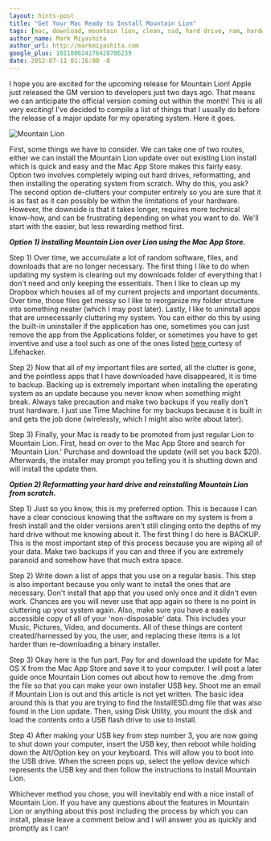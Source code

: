 ```yaml
---
layout: hints-post
title: "Get Your Mac Ready to Install Mountain Lion"
tags: [mac, download, mountain lion, clean, ssd, hard drive, ram, hardware, software, install, update]
author_name: Mark Miyashita
author_url: http://markmiyashita.com
google_plus: 101180624276428786239
date: 2012-07-11 01:16:00 -8
---
```


I hope you are excited for the upcoming release for Mountain Lion! Apple just released the GM version to developers just two days ago. That means we can anticipate the official version coming out within the month! This is all very exciting! I've decided to compile a list of things that I usually do before the release of a major update for my operating system. Here it goes.

<img class="clear blog-image-full-border" src="{{site.url}}/images/os-x-mountain-lion.jpeg" title="Mountain Lion">

First, some things we have to consider. We can take one of two routes, either we can install the Mountain Lion update over out existing Lion install which is quick and easy and the Mac App Store makes this fairly easy. Option two involves completely wiping out hard drives, reformatting, and then installing the operating system from scratch. Why do this, you ask? The second option de-clutters your computer entirely so you are sure that it is as fast as it can possibly be within the limitations of your hardware. However, the downside is that it takes longer, requires more technical know-how, and can be frustrating depending on what you want to do. We'll start with the easier, but less rewarding method first.

***Option 1) Installing Mountain Lion over Lion using the Mac App Store.***

Step 1) Over time, we accumulate a lot of random software, files, and downloads that are no longer necessary. The first thing I like to do when updating my system is clearing out my downloads folder of everything that I don't need and only keeping the essentials. Then I like to clean up my Dropbox which houses all of my current projects and important documents. Over time, those files get messy so I like to reorganize my folder structure into something neater (which I may post later). Lastly, I like to uninstall apps that are unnecessarily cluttering my system. You can either do this by using the built-in uninstaller if the application has one, sometimes you can just remove the app from the Applications folder, or sometimes you have to get inventive and use a tool such as one of the ones listed <a href="http://lifehacker.com/5828738/the-best-app-uninstaller-for-mac">here </a> curtesy of Lifehacker.

Step 2) Now that all of my important files are sorted, all the clutter is gone, and the pointless apps that I have downloaded have disappeared, it is time to backup. Backing up is extremely important when installing the operating system as an update because you never know when something might break. Always take precaution and make two backups if you really don't trust hardware. I just use Time Machine for my backups because it is built in and gets the job done (wirelessly, which I might also write about later).

Step 3) Finally, your Mac is ready to be promoted from just regular Lion to Mountain Lion. First, head on over to the Mac App Store and search for 'Mountain Lion.' Purchase and download the update (will set you back $20). Afterwards, the installer may prompt you telling you it is shutting down and will install the update then.


***Option 2) Reformatting your hard drive and reinstalling Mountain Lion from scratch.***

Step 1) Just so you know, this is my preferred option. This is because I can have a clear conscious knowing that the software on my system is from a fresh install and the older versions aren't still clinging onto the depths of my hard drive without me knowing about it. The first thing I do here is BACKUP. This is the most important step of this process because you are wiping all of your data. Make two backups if you can and three if you are extremely paranoid and somehow have that much extra space.

Step 2) Write down a list of apps that you use on a regular basis. This step is also important because you only want to install the ones that are necessary. Don't install that app that you used only once and it didn't even work. Chances are you will never use that app again so there is no point in cluttering up your system again. Also, make sure you have a easily accessible copy of all of your 'non-disposable' data. This includes your Music, Pictures, Video, and documents. All of these things are content created/harnessed by you, the user, and replacing these items is a lot harder than re-downloading a binary installer.

Step 3) Okay here is the fun part. Pay for and download the update for Mac OS X from the Mac App Store and save it to your computer. I will post a later guide once Mountain Lion comes out about how to remove the .dmg from the file so that you can make your own installer USB key. Shoot me an email if Mountain Lion is out and this article is not yet written. The basic idea around this is that you are trying to find the InstallESD.dmg file that was also found in the Lion update. Then, using Disk Utility, you mount the disk and load the contents onto a USB flash drive to use to install.

Step 4) After making your USB key from step number 3, you are now going to shut down your computer, insert the USB key, then reboot while holding down the Alt/Option key on your keyboard. This will allow you to boot into the USB drive. When the screen pops up, select the yellow device which represents the USB key and then follow the instructions to install Mountain Lion. 

Whichever method you chose, you will inevitably end with a nice install of Mountain Lion. If you have any questions about the features in Mountain Lion or anything about this post including the process by which you can install, please leave a comment below and I will answer you as quickly and promptly as I can!